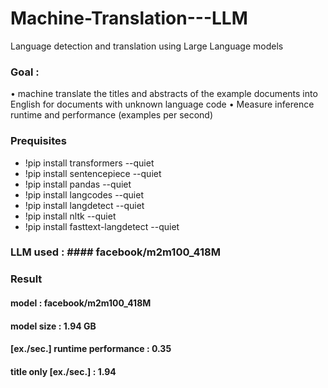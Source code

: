 # Machine-Translation---LLM
Language detection and translation using Large Language models

### Goal : 
•	machine translate the titles and abstracts of the example documents into English for documents with unknown language code
•	Measure inference runtime and performance (examples per second)


### Prequisites
- !pip install transformers --quiet
- !pip install sentencepiece --quiet 
- !pip install pandas --quiet 
- !pip install langcodes  --quiet 
- !pip install langdetect --quiet 
- !pip install nltk --quiet 
- !pip install fasttext-langdetect --quiet 

### LLM used : #### facebook/m2m100_418M

### Result 

#### model :   facebook/m2m100_418M 
#### model size :   1.94 GB
#### [ex./sec.]	runtime performance :  0.35 
#### title only [ex./sec.] : 	 1.94
